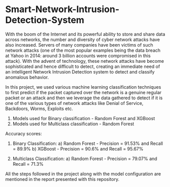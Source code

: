 # Smart-Network-Intrusion-Detection-System

With the boom of the Internet and its powerful ability to store and share data across networks, the number and diversity of cyber network attacks have also increased. Servers of many companies have been victims of such network attacks (one of the most popular examples being the data breach at Yahoo in 2014: around 3 billion accounts were compromised in this attack). With the advent of technology, these network attacks have become sophisticated and hence difficult to detect, creating an immediate need of an intelligent Network Intrusion Detection system to detect and classify anomalous behavior.

In this project, we used various machine learning classification techniques to first predict if the packet captured over the network is a genuine regular packet or an attack and then we leverage the data gathered to detect if it is one of the various types of network attacks like Denial of Service, Backdoors, Worms, Exploits etc.

1) Models used for Binary classification - Random Forest and XGBoost
2) Models used for Multiclass classification - Random Forest

Accuracy scores:

1) Binary Classification: 
a) Random Forest - Precision = 91.53% and Recall = 89.9%
b) XGBoost - Precision = 90.6% and Recall = 95.67%

2) Multiclass Classification:
a) Random Forest - Precision = 79.07% and Recall = 71.3%

All the steps followed in the project along with the model configuration are mentioned in the report presented with this repository. 
